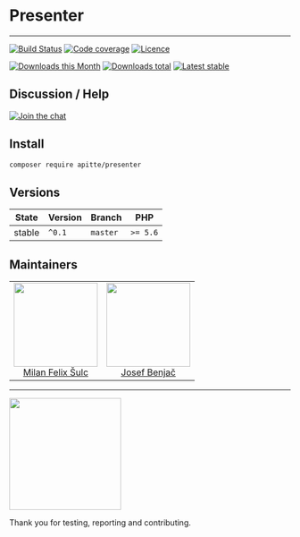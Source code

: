# Presenter

-----

[![Build Status](https://img.shields.io/travis/apitte/presenter.svg?style=flat-square)](https://travis-ci.org/apitte/presenter)
[![Code coverage](https://img.shields.io/coveralls/apitte/presenter.svg?style=flat-square)](https://coveralls.io/r/apitte/presenter)
[![Licence](https://img.shields.io/packagist/l/apitte/presenter.svg?style=flat-square)](https://packagist.org/packages/apitte/presenter)

[![Downloads this Month](https://img.shields.io/packagist/dm/apitte/presenter.svg?style=flat-square)](https://packagist.org/packages/apitte/presenter)
[![Downloads total](https://img.shields.io/packagist/dt/apitte/presenter.svg?style=flat-square)](https://packagist.org/packages/apitte/presenter)
[![Latest stable](https://img.shields.io/packagist/v/apitte/presenter.svg?style=flat-square)](https://packagist.org/packages/apitte/presenter)

## Discussion / Help

[![Join the chat](https://img.shields.io/gitter/room/apitte/apitte.svg?style=flat-square)](https://gitter.im/apitte/apitte)

## Install

```sh
composer require apitte/presenter
```

## Versions

| State       | Version | Branch   | PHP      |
|-------------|---------|----------|----------|
| stable      | `^0.1`  | `master` | `>= 5.6` |

## Maintainers

<table>
  <tbody>
    <tr>
      <td align="center">
        <a href="https://github.com/f3l1x">
            <img width="150" height="150" src="https://avatars2.githubusercontent.com/u/538058?v=3&s=150">
        </a>
        </br>
        <a href="https://github.com/f3l1x">Milan Felix Šulc</a>
      </td>
      <td align="center">
        <a href="https://github.com/benijo">
            <img width="150" height="150" src="https://avatars3.githubusercontent.com/u/6731626?v=3&s=150">
        </a>
        </br>
        <a href="https://github.com/benijo">Josef Benjač</a>
      </td>
    </tr>
  <tbody>
</table>

-----

<a href="https://github.com/tlapnet"><img  width="200" src="https://cdn.rawgit.com/f3l1x/xsource/2463efb7/assets/tlapdev.png"></a>

Thank you for testing, reporting and contributing.
